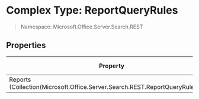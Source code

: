 # Complex Type: ReportQueryRules

> Namespace: Microsoft.Office.Server.Search.REST

## Properties

Property | SPO | SP 2019 | SP 2016 | SP 2013
----------|:---:|:-------:|:-------:|:-------:
Reports (Collection(Microsoft.Office.Server.Search.REST.ReportQueryRulesItem)) | ✅ (❌) | ❌ | ❌ | ❌